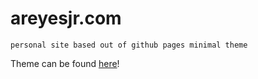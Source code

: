 # areyesjr.com

``` personal site based out of github pages minimal theme ```

Theme can be found [here](https://github.com/pages-themes/minimal)!
